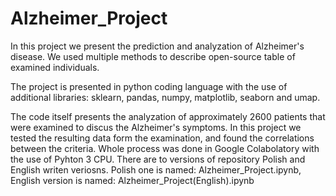 # Alzheimer_Project

In this project we present the prediction and analyzation of Alzheimer's disease. We used multiple methods to describe open-source table of examined individuals.

The project is presented in python coding language with the use of additional libraries: sklearn, pandas, numpy, matplotlib, seaborn and umap.

The code itself presents the analyzation of approximately 2600 patients that were examined to discus the Alzheimer's symptoms. In this project we tested the resulting data form the examination, and found the correlations between the criteria. Whole process was done in Google Colabolatory with the use of Pyhton 3 CPU. There are to versions of repository Polish and English writen veriosns. Polish one is named: Alzheimer_Project.ipynb, English version is named: Alzheimer_Project(English).ipynb
